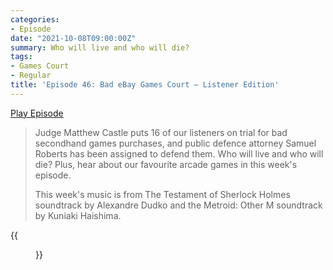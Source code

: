```yaml
---
categories:
- Episode
date: "2021-10-08T09:00:00Z"
summary: Who will live and who will die?
tags:
- Games Court
- Regular
title: 'Episode 46: Bad eBay Games Court – Listener Edition'
---
```


[Play Episode](https://shows.acast.com/the-back-page-a-video-games-podcast/episodes/6249ec71be92a6001320e9ac)
> Judge Matthew Castle puts 16 of our listeners on trial for bad secondhand games purchases, and public defence attorney Samuel Roberts has been assigned to defend them. Who will live and who will die? Plus, hear about our favourite arcade games in this week's episode.
>
> This week's music is from The Testament of Sherlock Holmes soundtrack by Alexandre Dudko and the Metroid: Other M soundtrack by Kuniaki Haishima.

{{<figure 
    src="/assets/images/judge-castle.jpeg"
    alt="Judge Castle" >}}
